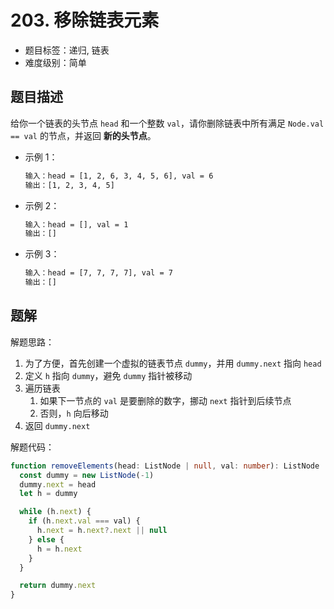 # 203. 移除链表元素

- 题目标签：递归, 链表
- 难度级别：简单

## 题目描述

给你一个链表的头节点 `head` 和一个整数 `val`，请你删除链表中所有满足 `Node.val == val` 的节点，并返回 **新的头节点**。

- 示例 1：

  ```txt
  输入：head = [1, 2, 6, 3, 4, 5, 6], val = 6
  输出：[1, 2, 3, 4, 5]
  ```

- 示例 2：

  ```txt
  输入：head = [], val = 1
  输出：[]
  ```

- 示例 3：

  ```txt
  输入：head = [7, 7, 7, 7], val = 7
  输出：[]
  ```

## 题解

解题思路：

1. 为了方便，首先创建一个虚拟的链表节点 `dummy`，并用 `dummy.next` 指向 `head`
2. 定义 `h` 指向 `dummy`，避免 `dummy` 指针被移动
3. 遍历链表
   1. 如果下一节点的 `val` 是要删除的数字，挪动 `next` 指针到后续节点
   2. 否则，`h` 向后移动
4. 返回 `dummy.next`

解题代码：

```ts
function removeElements(head: ListNode | null, val: number): ListNode | null {
  const dummy = new ListNode(-1)
  dummy.next = head
  let h = dummy

  while (h.next) {
    if (h.next.val === val) {
      h.next = h.next?.next || null
    } else {
      h = h.next
    }
  }

  return dummy.next
}
```
